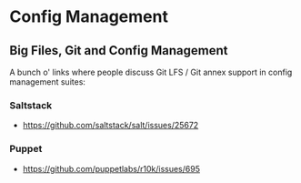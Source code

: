 Config Management
=================



Big Files, Git and Config Management
------------------------------------

A bunch o' links where people discuss Git LFS / Git annex support in config management suites:

### Saltstack

-   <https://github.com/saltstack/salt/issues/25672>

### Puppet

-   <https://github.com/puppetlabs/r10k/issues/695>

